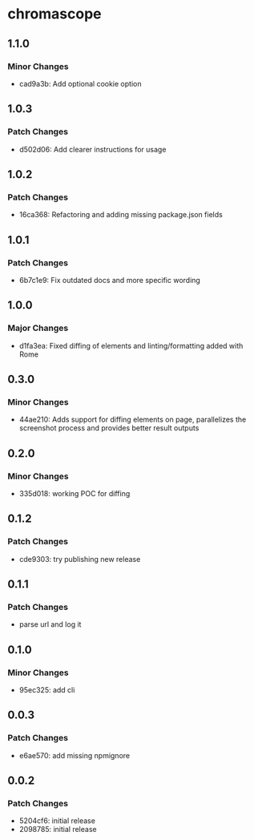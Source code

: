 # chromascope

## 1.1.0

### Minor Changes

- cad9a3b: Add optional cookie option

## 1.0.3

### Patch Changes

- d502d06: Add clearer instructions for usage

## 1.0.2

### Patch Changes

- 16ca368: Refactoring and adding missing package.json fields

## 1.0.1

### Patch Changes

- 6b7c1e9: Fix outdated docs and more specific wording

## 1.0.0

### Major Changes

- d1fa3ea: Fixed diffing of elements and linting/formatting added with Rome

## 0.3.0

### Minor Changes

- 44ae210: Adds support for diffing elements on page, parallelizes the screenshot process and provides better result outputs

## 0.2.0

### Minor Changes

- 335d018: working POC for diffing

## 0.1.2

### Patch Changes

- cde9303: try publishing new release

## 0.1.1

### Patch Changes

- parse url and log it

## 0.1.0

### Minor Changes

- 95ec325: add cli

## 0.0.3

### Patch Changes

- e6ae570: add missing npmignore

## 0.0.2

### Patch Changes

- 5204cf6: initial release
- 2098785: initial release
